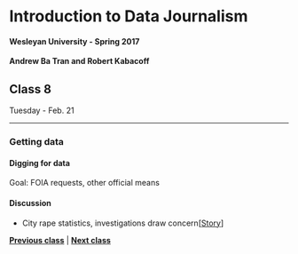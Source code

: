 # Introduction to Data Journalism
  
#### Wesleyan University - Spring 2017
  
**Andrew Ba Tran and Robert Kabacoff**
  
## Class 8
Tuesday - Feb. 21
                             
----
                             
### Getting data
                             
#### Digging for data
                             
Goal: FOIA requests, other official means
                             
#### Discussion

    
* City rape statistics, investigations draw concern[[Story](http://www.baltimoresun.com/news/bs-md-ci-rapes-20100519-story.html)]
                                 
                   
**[Previous class](class7.md)** | **[Next class](class9.md)**
